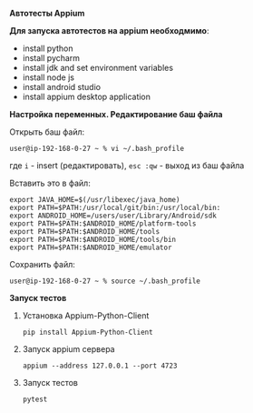 **Автотесты Appium**

**Для запуска автотестов на appium необходмимо**:

- install python
- install pycharm
- install jdk and set environment variables
- install node js
- install android studio
- install appium desktop application


**Настройка переменных. Редактирование баш файла**

Открыть баш файл:


```
user@ip-192-168-0-27 ~ % vi ~/.bash_profile
``` 

где
```i``` - insert (редактировать),
```esc :qw``` - выход из баш файла

Вставить это в файл:

```
export JAVA_HOME=$(/usr/libexec/java_home)
export PATH=$PATH:/usr/local/git/bin:/usr/local/bin:
export ANDROID_HOME=/users/user/Library/Android/sdk
export PATH=$PATH:$ANDROID_HOME/platform-tools
export PATH=$PATH:$ANDROID_HOME/tools
export PATH=$PATH:$ANDROID_HOME/tools/bin
export PATH=$PATH:$ANDROID_HOME/emulator
```

Сохранить файл:

```
user@ip-192-168-0-27 ~ % source ~/.bash_profile  
```


**Запуск тестов**
1. Установка Appium-Python-Client

    ```
    pip install Appium-Python-Client
    ```

2. Запуск appium сервера

   ```
   appium --address 127.0.0.1 --port 4723 
   ```
   
3. Запуск тестов

   ```
   pytest
   ```